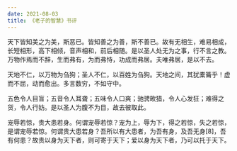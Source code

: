 ```yaml
---
date: 2021-08-03
title: 《老子的智慧》书评
---
```


 

天下皆知美之为美，斯恶已。皆知善之为善，斯不善已。故有无相生，难易相成，长短相形，高下相倾，音声相和，前后相随。是以圣人处无为之事，行不言之教。万物作焉而不辞，生而弗有，为而弗恃，功成而弗居。夫唯弗居，是以不去。

 

天地不仁，以万物为刍狗；圣人不仁，以百姓为刍狗。天地之间，其犹橐籥乎！虚而不屈，动而愈出。多言数穷，不如守中。


 五色令人目盲；五音令人耳聋；五味令人口爽；驰骋畋猎，令人心发狂；难得之货，令人行妨。是以圣人为腹不为目，故去彼取此。


 宠辱若惊，贵大患若身。何谓宠辱若惊？宠为上，辱为下，得之若惊，失之若惊，是谓宠辱若惊。何谓贵大患若身？吾所以有大患者，为吾有身，及吾无身[8]，吾有何患？故贵以身为天下者，则可寄于天下；爱以身为天下者，乃可以托于天下。

 

 

 

 

 

 

 